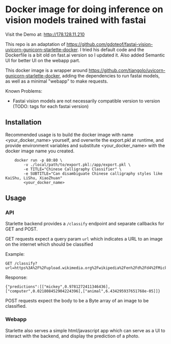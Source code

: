 # Docker image for doing inference on vision models trained with fastai

Visit the Demo at: http://178.128.11.210

This repo is an adaptation of https://github.com/gdoteof/fastai-vision-uvicorn-gunicorn-starlette-docker. I tried his default code and the Dockerfile is a bit old on fast.ai version so I updated it. Also added Semantic UI for better UI on the webapp part. 

This docker image is a wrapper around https://github.com/tiangolo/uvicorn-gunicorn-starlette-docker, adding the dependencies to run fastai models, as well as a minimal "webapp" to make requests.

Known Problems:
 - Fastai vision models are not necessarily compatible version to version (TODO: tags for each fastai version)

## Installation

Recommended usage is to build the docker image with name <your_docker_name> yourself, and overwrite the export.pkl at runtime, and provide environment variables and substitute <your_docker_name> with the docker image name you created.

```shell
	docker run -p 80:80 \
		-v ./local/path/to/export.pkl:/app/export.pkl \
		-e TITLE="Chinese Calligraphy Classifier" \
		-e SUBTITLE="Can disambiguate Chinese calligraphy styles like KaiShu, LiShu, XiaoZhuan" 
		<your_docker_name>
```

## Usage


### API
Starlette backend provides a `/classify` endpoint and separate callbacks for GET and POST.

GET requests expect a query param `url` which indicates a URL to an image on the internet which should be classified

Example:
```
GET /classify?url=https%3A%2F%2Fupload.wikimedia.org%2Fwikipedia%2Fen%2Fd%2Fd4%2FMickey_Mouse.png
```

Response:
```
{"predictions":[["mickey",0.9781272411346436],["computer",0.021808452904224396],["animal",6.434295937651768e-05]]}
```

POST requests expect the body to be a Byte array of an image to be classified.


### Webapp
Starlette also serves a simple html/javascript app which can serve as a UI to interact with the backend, and display the prediction of a photo.


	
